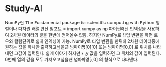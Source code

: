 # Study-AI
NumPy란 The Fundamental package for scientific computing with Python
행렬이나 다차원 배열 연산
임포트 = import numpy as np
파이썬에선 인덱싱을 사용하여 2차원 데이터의 열을 한번에 얻어올수 없음.
하지만 NumPy로 타입 변환을 하면 로우와 컬럼단위로 쉽게 인덱싱이 가능.
NumPy로 타입 변환을 한뒤에 2차원 데이터중에 원하는 값을 하나만 출력하고싶을떈 
넘파이명[0][0] 또는 넘파이명[0,0] 로 위치를 나타내면 그값이 입력된다. 쉽게 이야기 하자만 x ,y 값을 입력하면 그 위치의 값이 입력된다.
0번째 열의 값을 모두 가져오고싶을떈 넘파이명[:,0] 의 형식으로 나타낸다.

